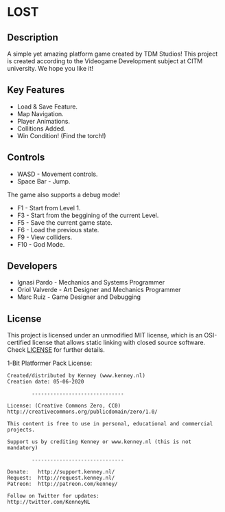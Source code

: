 # LOST

## Description

A simple yet amazing platform game created by TDM Studios! 
This project is created according to the Videogame Development subject at CITM university. 
We hope you like it!

## Key Features

 - Load & Save Feature.
 - Map Navigation.
 - Player Animations.
 - Collitions Added.
 - Win Condition! (Find the torch!)
 
## Controls

 - WASD - Movement controls.
 - Space Bar - Jump.
 
 The game also supports a debug mode!
 - F1 - Start from Level 1.
 - F3 - Start from the beggining of the current Level.
 - F5 - Save the current game state.
 - F6 - Load the previous state.
 - F9 - View colliders.
 - F10 - God Mode.

## Developers

 - Ignasi Pardo - Mechanics and Systems Programmer
 - Oriol Valverde - Art Designer and Mechanics Programmer
 - Marc Ruiz - Game Designer and Debugging

## License

This project is licensed under an unmodified MIT license, which is an OSI-certified license that allows static linking with closed source software. Check [LICENSE](LICENSE) for further details.

1-Bit Platformer Pack License:

    Created/distributed by Kenney (www.kenney.nl)
    Creation date: 05-06-2020

            ------------------------------

    License: (Creative Commons Zero, CC0)
    http://creativecommons.org/publicdomain/zero/1.0/

    This content is free to use in personal, educational and commercial projects.

    Support us by crediting Kenney or www.kenney.nl (this is not mandatory)

            ------------------------------

    Donate:   http://support.kenney.nl/
    Request:  http://request.kenney.nl/
    Patreon:  http://patreon.com/kenney/

    Follow on Twitter for updates:
    http://twitter.com/KenneyNL
